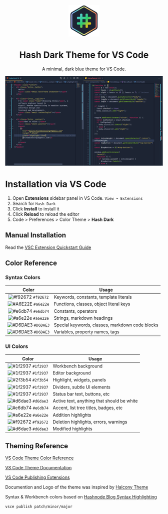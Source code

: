 <p align="center">
  <img alt="Hash Dark Logo" src="https://github.com/hirwablessing/hash-dark-vscode/blob/main/images/logo.png?raw=true" width="100" />
</p>
<h1 align="center">
  Hash Dark Theme for VS Code
</h1>
<p align="center">
  A minimal, dark blue theme for VS Code</a>.
</p>

![demo](https://github.com/hirwablessing/hash-dark-vscode/blob/main/images/demo.png?raw=true)

<h1 align

## Installation via VS Code

1. Open **Extensions** sidebar panel in VS Code. `View → Extensions`
2. Search for `Hash Dark`
3. Click **Install** to install it
4. Click **Reload** to reload the editor
5. Code > Preferences > Color Theme > **Hash Dark**

## Manual Installation

Read the [VSC Extension Quickstart Guide](https://github.com/bchiang7/halcyon-vscode/blob/master/vsc-extension-quickstart.md)

## Color Reference

### Syntax Colors

|                               Color                                | Usage                                           |
| :----------------------------------------------------------------: | ----------------------------------------------- |
| ![#f92672](https://via.placeholder.com/10/f92672?text=+) `#f92672` | Keywords, constants, template literals          |
| ![#A6E22E](https://via.placeholder.com/10/a6e22e?text=+) `#a6e22e` | Functions, classes, object literal keys         |
| ![#e6db74](https://via.placeholder.com/10/e6db74?text=+) `#e6db74` | Constants, operators                            |
| ![#a6e22e](https://via.placeholder.com/10/bae67e?text=+) `#a6e22e` | Strings, markdown headings                      |
| ![#D6DAE3](https://via.placeholder.com/10/D6DAE3?text=+) `#D6DAE3` | Special keywords, classes, markdown code blocks |
| ![#D6DAE3](https://via.placeholder.com/10/D6DAE3?text=+) `#D6DAE3` | Variables, property names, tags                 |

### UI Colors

|                               Color                                | Usage                                      |
| :----------------------------------------------------------------: | ------------------------------------------ |
| ![#1f2937](https://via.placeholder.com/10/1f2937?text=+) `#1f2937` | Workbench background                       |
| ![#1f2937](https://via.placeholder.com/10/1f2937?text=+) `#1f2937` | Editor background                          |
| ![#2f3b54](https://via.placeholder.com/10/2f3b54?text=+) `#2f3b54` | Highlight, widgets, panels                 |
| ![#1f2937](https://via.placeholder.com/10/1f2937?text=+) `#1f2937` | Dividers, subtle UI elements               |
| ![#1f2937](https://via.placeholder.com/10/1f2937?text=+) `#1f2937` | Status bar text, buttons, etc              |
| ![#d6dae3](https://via.placeholder.com/10/d6dae3?text=+) `#d6dae3` | Active text, anything that should be white |
| ![#e6db74](https://via.placeholder.com/10/e6db74?text=+) `#e6db74` | Accent, list tree titles, badges, etc      |
| ![#a6e22e](https://via.placeholder.com/10/a6e22e?text=+) `#a6e22e` | Addition highlights                        |
| ![#f92672](https://via.placeholder.com/10/f92672?text=+) `#f92672` | Deletion highlights, errors, warnings      |
| ![#d6dae3](https://via.placeholder.com/10/5ccfe6?text=+) `#d6dae3` | Modified highlights                        |

## Theming Reference

[VS Code Theme Color Reference](https://code.visualstudio.com/docs/getstarted/theme-color-reference)

[VS Code Theme Documentation](https://code.visualstudio.com/docs/extensions/themes-snippets-colorizers)

[VS Code Publishing Extensions](https://code.visualstudio.com/docs/extensions/publish-extension)

Documention and Logo of the theme was inspired by [Halcony Theme](https://github.com/bchiang7/halcyon-vscode)

Syntax & Workbench colors based on [Hashnode Blog Syntax Highlighting](https://hashnode.com/)

```bash
vsce publish patch/minor/major
```
